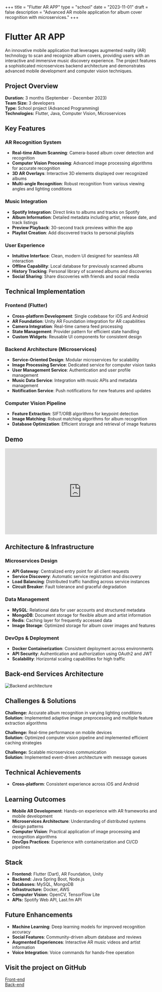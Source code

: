 +++
title = "Flutter AR APP"
type = "school"
date = "2023-11-01"
draft = false
description = "Advanced AR mobile application for album cover recognition with microservices."
+++

# Flutter AR APP

An innovative mobile application that leverages augmented reality (AR) technology to scan and recognize album covers, providing users with an interactive and immersive music discovery experience. The project features a sophisticated microservices backend architecture and demonstrates advanced mobile development and computer vision techniques.

## Project Overview

**Duration:** 3 months (September - December 2023)  
**Team Size:** 3 developers  
**Type:** School project (Advanced Programming)  
**Technologies:** Flutter, Java, Computer Vision, Microservices

## Key Features

### AR Recognition System
- **Real-time Album Scanning**: Camera-based album cover detection and recognition
- **Computer Vision Processing**: Advanced image processing algorithms for accurate recognition
- **3D AR Overlays**: Interactive 3D elements displayed over recognized albums
- **Multi-angle Recognition**: Robust recognition from various viewing angles and lighting conditions

### Music Integration
- **Spotify Integration**: Direct links to albums and tracks on Spotify
- **Album Information**: Detailed metadata including artist, release date, and track listings
- **Preview Playback**: 30-second track previews within the app
- **Playlist Creation**: Add discovered tracks to personal playlists

### User Experience
- **Intuitive Interface**: Clean, modern UI designed for seamless AR interaction
- **Offline Capability**: Local database for previously scanned albums
- **History Tracking**: Personal library of scanned albums and discoveries
- **Social Sharing**: Share discoveries with friends and social media

## Technical Implementation

### Frontend (Flutter)
- **Cross-platform Development**: Single codebase for iOS and Android
- **AR Foundation**: Unity AR Foundation integration for AR capabilities
- **Camera Integration**: Real-time camera feed processing
- **State Management**: Provider pattern for efficient state handling
- **Custom Widgets**: Reusable UI components for consistent design

### Backend Architecture (Microservices)
- **Service-Oriented Design**: Modular microservices for scalability
- **Image Processing Service**: Dedicated service for computer vision tasks
- **User Management Service**: Authentication and user profile management
- **Music Data Service**: Integration with music APIs and metadata management
- **Notification Service**: Push notifications for new features and updates

### Computer Vision Pipeline
- **Feature Extraction**: SIFT/ORB algorithms for keypoint detection
- **Image Matching**: Robust matching algorithms for album recognition
- **Database Optimization**: Efficient storage and retrieval of image features


## Demo

<div style="position: relative; padding-bottom: 56.25%; height: 0; overflow: hidden; max-width: 100%; background: #000;">
    <iframe 
        src="https://www.youtube.com/embed/_TtoYqGPrBk" 
        title="Flutter AR App Demo" 
        frameborder="0" 
        allow="accelerometer; autoplay; clipboard-write; encrypted-media; gyroscope; picture-in-picture; web-share" 
        referrerpolicy="strict-origin-when-cross-origin" 
        allowfullscreen 
        style="position: absolute; top: 0; left: 0; width: 100%; height: 100%;">
    </iframe>
</div>

## Architecture & Infrastructure

### Microservices Design
- **API Gateway**: Centralized entry point for all client requests
- **Service Discovery**: Automatic service registration and discovery
- **Load Balancing**: Distributed traffic handling across service instances
- **Circuit Breaker**: Fault tolerance and graceful degradation

### Data Management
- **MySQL**: Relational data for user accounts and structured metadata
- **MongoDB**: Document storage for flexible album and artist information
- **Redis**: Caching layer for frequently accessed data
- **Image Storage**: Optimized storage for album cover images and features

### DevOps & Deployment
- **Docker Containerization**: Consistent deployment across environments
- **API Security**: Authentication and authorization using OAuth2 and JWT
- **Scalability**: Horizontal scaling capabilities for high traffic

## Back-end Services Architecture
![Backend architecture](../../photos/backend_arapp.jpg)

## Challenges & Solutions

**Challenge:** Accurate album recognition in varying lighting conditions  
**Solution:** Implemented adaptive image preprocessing and multiple feature extraction algorithms

**Challenge:** Real-time performance on mobile devices  
**Solution:** Optimized computer vision pipeline and implemented efficient caching strategies

**Challenge:** Scalable microservices communication  
**Solution:** Implemented event-driven architecture with message queues

## Technical Achievements

- **Cross-platform**: Consistent experience across iOS and Android

## Learning Outcomes

- **Mobile AR Development**: Hands-on experience with AR frameworks and mobile development
- **Microservices Architecture**: Understanding of distributed systems design patterns
- **Computer Vision**: Practical application of image processing and recognition algorithms
- **DevOps Practices**: Experience with containerization and CI/CD pipelines

## Stack
- **Frontend:** Flutter (Dart), AR Foundation, Unity
- **Backend:** Java Spring Boot, Node.js
- **Databases:** MySQL, MongoDB
- **Infrastructure:** Docker, AWS
- **Computer Vision:** OpenCV, TensorFlow Lite
- **APIs:** Spotify Web API, Last.fm API

## Future Enhancements

- **Machine Learning**: Deep learning models for improved recognition accuracy
- **Social Features**: Community-driven album database and reviews
- **Augmented Experiences**: Interactive AR music videos and artist information
- **Voice Integration**: Voice commands for hands-free operation

## Visit the project on GitHub
[Front-end](https://github.com/r0831281/APFront)  
[Back-end](https://github.com/maartenwilloque/APBack)
